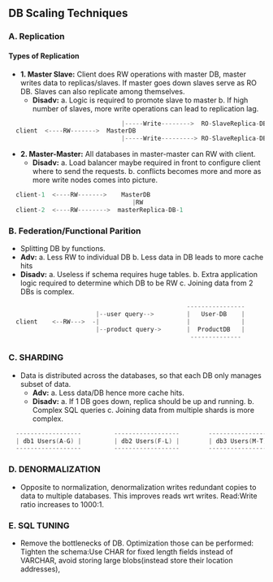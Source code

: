 ## DB Scaling Techniques

### A. Replication
  
#### Types of Replication
  - **1. Master Slave:** Client does RW operations with master DB, master writes data to replicas/slaves. If master goes down slaves serve as RO DB. Slaves can also replicate among themselves.
    - **Disadv:**    a. Logic is required to promote slave to master    b. If high number of slaves, more write operations can lead to replication lag.
```c
                               |-----Write-------->  RO-SlaveReplica-DB-1
  client  <----RW------->  MasterDB                            
                               |-----Write---------> RO-SlaveReplica-DB-2
```

  - **2. Master-Master:** All databases in master-master can RW with client.
    - **Disadv:** a. Load balancer maybe required in front to configure client where to send the requests.    b. conflicts becomes more and more as more write nodes comes into picture.
```c
  client-1  <----RW------->    MasterDB
                                  |RW
  client-2  <----RW-------->  masterReplica-DB-1
```                    

### B. Federation/Functional Parition
- Splitting DB by functions. 
- **Adv:** a. Less RW to individual DB    b. Less data in DB leads to more cache hits
- **Disadv:** a. Useless if schema requires huge tables.    b. Extra application logic required to determine which DB to be RW    c. Joining data from 2 DBs is complex.

```c
                                                 ----------------
                        |--user query-->         |   User-DB    |
  client    <--RW--->  -|                        |              |
                        |--product query->       |  ProductDB   |
                                                  --------------
```                                                                                           

### C. SHARDING
- Data is distributed across the databases, so that each DB only manages subset of data.
  - **Adv:** a. Less data/DB hence more cache hits.
  - **Disadv:** a. If 1 DB goes down, replica should be up and running.    b. Complex SQL queries    c. Joining data from multiple shards is more complex.
```c
  ------------------         ------------------        -----------------          -----------------
  | db1 Users(A-G) |         | db2 Users(F-L) |        | db3 Users(M-T) |         | db4 Users(U-Z) |
  ------------------         ------------------        ------------------         ------------------
```                    
### D. DENORMALIZATION
- Opposite to normalization, denormalization writes redundant copies to data to multiple databases. This improves reads wrt writes. Read:Write ratio increases to 1000:1.

### E. SQL TUNING
- Remove the bottlenecks of DB. Optimization those can be performed: Tighten the schema:Use CHAR for fixed length fields instead of VARCHAR, avoid storing large blobs(instead store their location addresses), 
